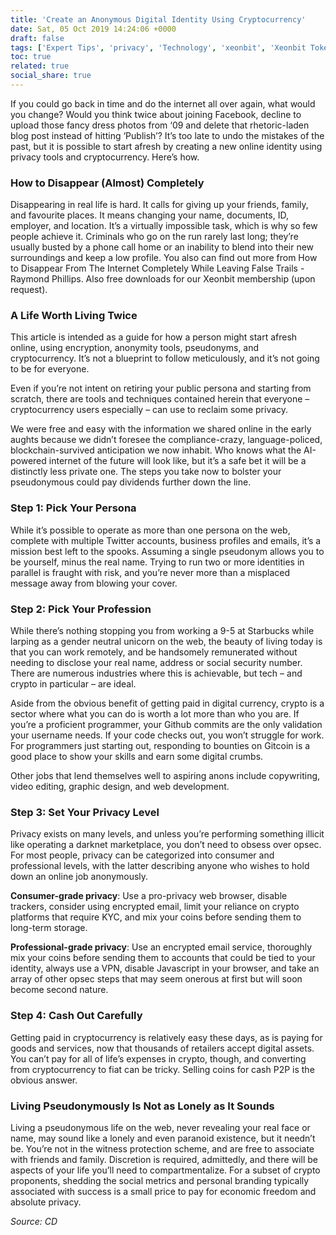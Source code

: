 ```yaml
---
title: 'Create an Anonymous Digital Identity Using Cryptocurrency'
date: Sat, 05 Oct 2019 14:24:06 +0000
draft: false
tags: ['Expert Tips', 'privacy', 'Technology', 'xeonbit', 'Xeonbit Token', 'XNB', 'XNS']
toc: true
related: true
social_share: true
---
```


If you could go back in time and do the internet all over again, what would you change? Would you think twice about joining Facebook, decline to upload those fancy dress photos from ‘09 and delete that rhetoric-laden blog post instead of hitting ‘Publish’? It’s too late to undo the mistakes of the past, but it is possible to start afresh by creating a new online identity using privacy tools and cryptocurrency. Here’s how.

### How to Disappear (Almost) Completely

Disappearing in real life is hard. It calls for giving up your friends, family, and favourite places. It means changing your name, documents, ID, employer, and location. It’s a virtually impossible task, which is why so few people achieve it. Criminals who go on the run rarely last long; they’re usually busted by a phone call home or an inability to blend into their new surroundings and keep a low profile. You also can find out more from How to Disappear From The Internet Completely While Leaving False Trails - Raymond Phillips. Also free downloads for our Xeonbit membership (upon request).

### A Life Worth Living Twice

This article is intended as a guide for how a person might start afresh online, using encryption, anonymity tools, pseudonyms, and cryptocurrency. It’s not a blueprint to follow meticulously, and it’s not going to be for everyone.

Even if you’re not intent on retiring your public persona and starting from scratch, there are tools and techniques contained herein that everyone – cryptocurrency users especially – can use to reclaim some privacy.

We were free and easy with the information we shared online in the early aughts because we didn’t foresee the compliance-crazy, language-policed, blockchain-survived anticipation we now inhabit. Who knows what the AI-powered internet of the future will look like, but it’s a safe bet it will be a distinctly less private one. The steps you take now to bolster your pseudonymous could pay dividends further down the line.

### Step 1: Pick Your Persona

While it’s possible to operate as more than one persona on the web, complete with multiple Twitter accounts, business profiles and emails, it’s a mission best left to the spooks. Assuming a single pseudonym allows you to be yourself, minus the real name. Trying to run two or more identities in parallel is fraught with risk, and you’re never more than a misplaced message away from blowing your cover.

### Step 2: Pick Your Profession

While there’s nothing stopping you from working a 9-5 at Starbucks while larping as a gender neutral unicorn on the web, the beauty of living today is that you can work remotely, and be handsomely remunerated without needing to disclose your real name, address or social security number. There are numerous industries where this is achievable, but tech – and crypto in particular – are ideal.

Aside from the obvious benefit of getting paid in digital currency, crypto is a sector where what you can do is worth a lot more than who you are. If you’re a proficient programmer, your Github commits are the only validation your username needs. If your code checks out, you won’t struggle for work. For programmers just starting out, responding to bounties on Gitcoin is a good place to show your skills and earn some digital crumbs.

Other jobs that lend themselves well to aspiring anons include copywriting, video editing, graphic design, and web development.

### Step 3: Set Your Privacy Level

Privacy exists on many levels, and unless you’re performing something illicit like operating a darknet marketplace, you don’t need to obsess over opsec. For most people, privacy can be categorized into consumer and professional levels, with the latter describing anyone who wishes to hold down an online job anonymously.

**Consumer-grade privacy**: Use a pro-privacy web browser, disable trackers, consider using encrypted email, limit your reliance on crypto platforms that require KYC, and mix your coins before sending them to long-term storage.

**Professional-grade privacy**: Use an encrypted email service, thoroughly mix your coins before sending them to accounts that could be tied to your identity, always use a VPN, disable Javascript in your browser, and take an array of other opsec steps that may seem onerous at first but will soon become second nature.

### Step 4: Cash Out Carefully

Getting paid in cryptocurrency is relatively easy these days, as is paying for goods and services, now that thousands of retailers accept digital assets. You can’t pay for all of life’s expenses in crypto, though, and converting from cryptocurrency to fiat can be tricky. Selling coins for cash P2P is the obvious answer.

### Living Pseudonymously Is Not as Lonely as It Sounds

Living a pseudonymous life on the web, never revealing your real face or name, may sound like a lonely and even paranoid existence, but it needn’t be. You’re not in the witness protection scheme, and are free to associate with friends and family. Discretion is required, admittedly, and there will be aspects of your life you’ll need to compartmentalize. For a subset of crypto proponents, shedding the social metrics and personal branding typically associated with success is a small price to pay for economic freedom and absolute privacy.

_Source: CD_